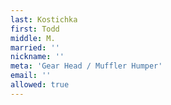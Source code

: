 ```yaml
---
last: Kostichka
first: Todd
middle: M.
married: ''
nickname: ''
meta: 'Gear Head / Muffler Humper'
email: ''
allowed: true
---
```

